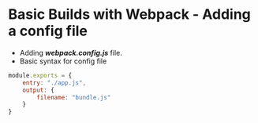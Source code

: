# Basic Builds with Webpack - Adding a config file

- Adding ***webpack.config.js*** file.
- Basic  syntax for config file

```javascript
module.exports = {
    entry: "./app.js",
    output: {
        filename: "bundle.js"
    }
}
```